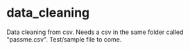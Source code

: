 # data_cleaning
Data cleaning from csv. Needs a csv in the same folder called "passme.csv". Test/sample file to come.
